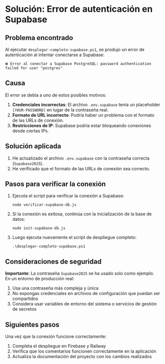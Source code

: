 # Solución: Error de autenticación en Supabase

## Problema encontrado

Al ejecutar `desplegar-completo-supabase.ps1`, se produjo un error de autenticación al intentar conectarse a Supabase:

```
❌ Error al conectar a Supabase PostgreSQL: password authentication failed for user "postgres"
```

## Causa

El error se debía a uno de estos posibles motivos:

1. **Credenciales incorrectas**: El archivo `.env.supabase` tenía un placeholder `[YOUR-PASSWORD]` en lugar de la contraseña real.
2. **Formato de URL incorrecto**: Podría haber un problema con el formato de las URLs de conexión.
3. **Restricciones de IP**: Supabase podría estar bloqueando conexiones desde ciertas IPs.

## Solución aplicada

1. He actualizado el archivo `.env.supabase` con la contraseña correcta (`Supabase2025`).
2. He verificado que el formato de las URLs de conexión sea correcto.

## Pasos para verificar la conexión

1. Ejecuta el script para verificar la conexión a Supabase:
   ```
   node verificar-supabase-db.js
   ```

2. Si la conexión es exitosa, continúa con la inicialización de la base de datos:
   ```
   node init-supabase-db.js
   ```

3. Luego ejecuta nuevamente el script de despliegue completo:
   ```
   .\desplegar-completo-supabase.ps1
   ```

## Consideraciones de seguridad

**Importante**: La contraseña `Supabase2025` se ha usado solo como ejemplo. En un entorno de producción real:

1. Usa una contraseña más compleja y única
2. No expongas credenciales en archivos de configuración que puedan ser compartidos
3. Considera usar variables de entorno del sistema o servicios de gestión de secretos

## Siguientes pasos

Una vez que la conexión funcione correctamente:

1. Completa el despliegue en Firebase y Railway
2. Verifica que los comentarios funcionen correctamente en la aplicación
3. Actualiza la documentación del proyecto con los cambios realizados
